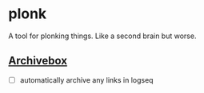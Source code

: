 # plonk

A tool for plonking things. Like a second brain but worse.

## [Archivebox](https://github.com/ArchiveBox/ArchiveBox)

 - [ ] automatically archive any links in logseq
